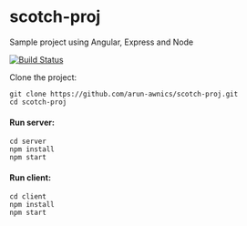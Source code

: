 # scotch-proj
Sample project using Angular, Express and Node

[![Build Status](https://travis-ci.org/arun-awnics/scotch-proj.svg?branch=master)](https://travis-ci.org/arun-awnics/scotch-proj)

Clone the project: 
```
git clone https://github.com/arun-awnics/scotch-proj.git
cd scotch-proj
```

#### Run server:
```
cd server
npm install
npm start
```

#### Run client:
```
cd client
npm install
npm start
```

